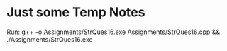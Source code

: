 # Just some Temp Notes

Run:
g++ -o Assignments/StrQues16.exe Assignments/StrQues16.cpp && ./Assignments/StrQues16.exe

